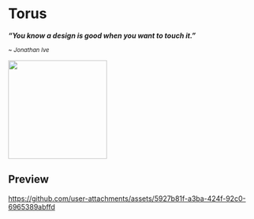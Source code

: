 # Torus


**_“You know a design is good when you want to touch it.”_**

<small><i>~ Jonathan Ive</i></small>


<a href="https://testflight.apple.com/join/GuWeVkXJ">
<img src="https://github.com/user-attachments/assets/491da8e3-ebb2-4b81-9585-82418a37f733" width="200px" />
</a>

## Preview

https://github.com/user-attachments/assets/5927b81f-a3ba-424f-92c0-6965389abffd

